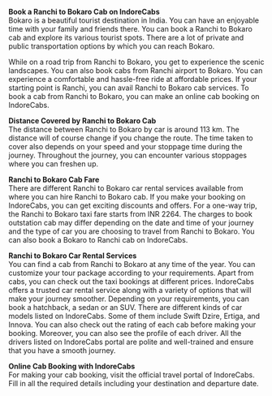 **Book a Ranchi to Bokaro Cab on IndoreCabs**  
Bokaro is a beautiful tourist destination in India. You can have an enjoyable time with your family and friends there. 
You can book a Ranchi to Bokaro cab and explore its various tourist spots. There are a lot of private and public 
transportation options by which you can reach Bokaro.

While on a road trip from Ranchi to Bokaro, you get to experience the scenic landscapes. You can also book cabs 
from Ranchi airport to Bokaro. You can experience a comfortable and hassle-free ride at affordable prices. 
If your starting point is Ranchi, you can avail Ranchi to Bokaro cab services. To book a cab from Ranchi to Bokaro, 
you can make an online cab booking on IndoreCabs.

**Distance Covered by Ranchi to Bokaro Cab**  
The distance between Ranchi to Bokaro by car is around 113 km. The distance will of course change if you change the 
route. The time taken to cover also depends on your speed and your stoppage time during the journey. Throughout the 
journey, you can encounter various stoppages where you can freshen up.

**Ranchi to Bokaro Cab Fare**  
There are different Ranchi to Bokaro car rental services available from where you can hire Ranchi to Bokaro cab. 
If you make your booking on IndoreCabs, you can get exciting discounts and offers. For a one-way trip, the Ranchi 
to Bokaro taxi fare starts from INR 2264. The charges to book outstation cab may differ depending on the date and 
time of your journey and the type of car you are choosing to travel from Ranchi to Bokaro. You can also book a 
Bokaro to Ranchi cab on IndoreCabs.

**Ranchi to Bokaro Car Rental Services**  
You can find a cab from Ranchi to Bokaro at any time of the year. You can customize your tour package according to 
your requirements. Apart from cabs, you can check out the taxi bookings at different prices. IndoreCabs offers a 
trusted car rental service along with a variety of options that will make your journey smoother. Depending on your 
requirements, you can book a hatchback, a sedan or an SUV. There are different kinds of car models listed on 
IndoreCabs. Some of them include Swift Dzire, Ertiga, and Innova. You can also check out the rating of each cab 
before making your booking. Moreover, you can also see the profile of each driver. All the drivers listed on 
IndoreCabs portal are polite and well-trained and ensure that you have a smooth journey.

**Online Cab Booking with IndoreCabs**  
For making your cab booking, visit the official travel portal of IndoreCabs. Fill in all the required details including 
your destination and departure date.
